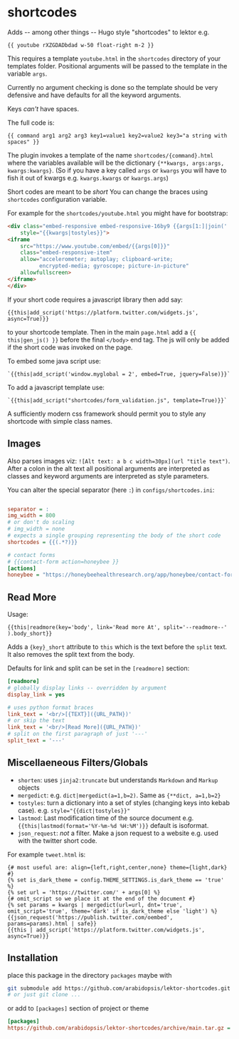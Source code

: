 # shortcodes

Adds -- among other things -- Hugo style "shortcodes" to lektor e.g.

`{{ youtube rXZGDADbdad w-50 float-right m-2 }}`

This requires a template `youtube.html` in the `shortcodes` directory
of your templates folder. Positional arguments will be passed to
the template in the variable `args`.

Currently no argument checking is done so the template should be
very defensive and have defaults for all the keyword arguments.

Keys *can't* have spaces.

The full code is:

`{{ command arg1 arg2 arg3 key1=value1 key2=value2 key3="a string with spaces" }}`

The plugin invokes a template of the name `shortcodes/{command}.html`
where the variables available will be the dictionary
`{**kwargs, args:args, kwargs:kwargs}`. (So if you have a key called `args` or `kwargs` you will have
to fish it out of kwargs e.g. `kwargs.kwargs` or `kwargs.args`)

Short codes are meant to be *short* You can change the braces using
`shortcodes` configuration variable.

For example for the `shortcodes/youtube.html` you might have for
bootstrap:

```html
<div class="embed-responsive embed-responsive-16by9 {{args[1:]|join(' ')}}"
    style="{{kwargs|tostyles}}">
<iframe
    src="https://www.youtube.com/embed/{{args[0]}}"
    class="embed-responsive-item"
    allow="accelerometer; autoplay; clipboard-write;
          encrypted-media; gyroscope; picture-in-picture"
    allowfullscreen>
</iframe>
</div>
```

If your short code requires a javascript library then add say:

```jinja
{{this|add_script('https://platform.twitter.com/widgets.js', async=True)}}
```

to your shortcode template. Then in the main `page.html` add
a `{{ this|gen_js() }}` before the final `</body>` end tag. The js
will only be added if the short code was invoked on the page.

To embed some java script use:

```jinja
`{{this|add_script('window.myglobal = 2', embed=True, jquery=False)}}`
```

To add a javascript template use:

```jinja
`{{this|add_script("shortcodes/form_validation.js", template=True)}}`
```

A sufficiently modern css framework should permit you to style any shortcode
with simple class names.

## Images

Also parses images viz: `![Alt text: a b c width=30px](url "title text")`.
After a colon in the alt text all positional arguments are interpreted as classes
and keyword arguments are interpreted as style parameters.

You can alter the special separator (here `:`) in `configs/shortcodes.ini`:

```ini

separator = :
img_width = 800
# or don't do scaling
# img_width = none
# expects a single grouping representing the body of the short code
shortcodes = {{(.*?)}}

# contact forms
# {{contact-form action=honeybee }}
[actions]
honeybee = "https://honeybeehealthresearch.org/app/honeybee/contact-form"

```

## Read More

Usage:

```jinja
{{this|readmore(key='body', link='Read more At', split='--readmore--' ).body_short}}
```

Adds a `{key}_short` attribute to `this` which is the text
before the `split` text. It also removes the split text from the body.

Defaults for link and split can be set in the `[readmore]` section:

```ini
[readmore]
# globally display links -- overridden by argument
display_link = yes

# uses python format braces
link_text = '<br/>[{TEXT}]({URL_PATH})'
# or skip the text
link_text = '<br/>[Read More]({URL_PATH})'
# split on the first paragraph of just '---'
split_text = '---'

```

## Miscellaeneous Filters/Globals

* `shorten`: uses `jinja2:truncate` but understands `Markdown` and `Markup` objects
* `mergedict`: e.g. `dict|mergedict(a=1,b=2)`. Same as `{**dict, a=1,b=2}`
* `tostyles`: turn a dictionary into a set of styles (changing keys into kebab case).
  e.g. `style="{{dict|tostyles}}"`
* `lastmod`: Last modification time of the source document e.g. `{{this|lastmod(format='%Y-%m-%d %H:%M')}}` default is
  isoformat.
* `json_request`: *not* a filter. Make a json request to a website e.g. used with the twitter
  short code.

For example `tweet.html` is:
  
```jinja
{# most useful are: align={left,right,center,none} theme={light,dark} #}
{% set is_dark_theme = config.THEME_SETTINGS.is_dark_theme == 'true' %}
{% set url = 'https://twitter.com/' + args[0] %}
{# omit_script so we place it at the end of the document #}
{% set params = kwargs | mergedict(url=url, dnt='true', omit_script='true', theme='dark' if is_dark_theme else 'light') %}
{{json_request('https://publish.twitter.com/oembed', params=params).html | safe}}
{{this | add_script('https://platform.twitter.com/widgets.js', async=True)}}
```

## Installation

place this package in the directory `packages` maybe with

```bash
git submodule add https://github.com/arabidopsis/lektor-shortcodes.git packages/shortcodes
# or just git clone ...
```

or add to `[packages]` section of project or theme

```ini
[packages]
https://github.com/arabidopsis/lektor-shortcodes/archive/main.tar.gz = ""
```

